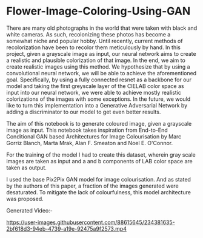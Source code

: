 # Flower-Image-Coloring-Using-GAN

There are many old photographs in the world that were taken with black and white cameras. As such, recolonizing these photos has become a somewhat niche and popular hobby. Until recently, current methods of recolorization have been to recolor them meticulously by hand. In this project, given a grayscale image as input, our neural network aims to create a realistic and plausible colorization of that image. In the end, we aim to create realistic images using this method. We hypothesize that by using a convolutional neural network, we will be able to achieve the aforementioned goal. Specifically, by using a fully connected resnet as a backbone for our model and taking the first greyscale layer of the CIELAB color space as input into our neural network, we were able to achieve mostly realistic colorizations of the images with some exceptions. In the future, we would like to turn this implementation into a Generative Adversarial Network by adding a discriminator to our model to get even better results.

The aim of this notebook is to generate coloured image, given a grayscale image as input. This notebook takes inspiration from End-to-End Conditional GAN based Architectures for Image Colourisation by Marc Gorriz Blanch, Marta Mrak, Alan F. Smeaton and Noel E. O'Connor.

For the training of the model I had to create this dataset, wherein gray scale images are taken as input and a and b components of LAB color space are taken as output.

I used the base Pix2Pix GAN model for image colourisation. And as stated by the authors of this paper, a fraction of the images generated were desaturated. To mitigate the lack of colourfulness, this model architecture was proposed.


Generated Video:- 

https://user-images.githubusercontent.com/88615645/234381635-2bf618d3-94eb-4739-a19e-92475a9f2573.mp4

